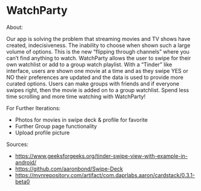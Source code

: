 # WatchParty
About:

  Our app is solving the problem that streaming movies and TV shows have created, indecisiveness. The inability to choose when shown such a large volume of options. This is the new “flipping through channels” where you can’t find anything to watch. WatchParty allows the user to swipe for their own watchlist or add to a group watch playlist. With a “Tinder” like interface, users are shown one movie at a time and as they swipe YES or NO their preferences are updated and the data is used to provide more curated options. Users can make groups with friends and if everyone swipes right, then the movie is added on to a group watchlist. Spend less time scrolling and more time watching with WatchParty!
  
For Further Iterations:
- Photos for movies in swipe deck & profile for favorite
- Further Group page functionality
- Upload profile picture


Sources:
- https://www.geeksforgeeks.org/tinder-swipe-view-with-example-in-android/
- https://github.com/aaronbond/Swipe-Deck
- https://mvnrepository.com/artifact/com.daprlabs.aaron/cardstack/0.3.1-beta0
